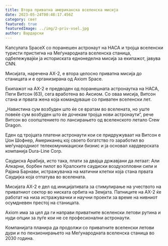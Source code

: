 ```yaml
---
title: Втора приватна американска вселенска мисија
date: 2023-05-24T00:48:17.456Z
category: свет
featured: true
featuredImage: ../img/2-priv-vsel.jpg
author: Вардарски
---
```

Капсулата SpaceX со поранешен астронаут на НАСА и тројца вселенски туристи пристигна на Меѓународната вселенска станица, одбележувајќи ја историската еднонеделна мисија за екипажот, јавува CNN.

Мисијата, наречена AX-2, е втора целосно приватна мисија до станицата и е организирана од Axiom Space.

Екипажот на AX-2 е предводен од поранешната астронаутка на НАСА, Пеги Витсон (63), сега вработена во Аксиом. Со оваа мисија, Витсон стана и првата жена која командуваше со приватен вселенски лет.

„Навистина сум возбуден што ќе се вратам во вселената, но уште повеќе сум возбуден што ќе дочекам тројца нови астронаути“, рече Витсон во соопштението по лансирањето од вселенското летало Crew Dragon.

Еден од тројцата платени астронаути кои се придружуваат на Витсон е Џон Шофнер, Американец кој своето богатство го заработил во меѓународниот телекомуникациски бизнис и ја основал хардверската компанија Dura-Line Corp.

Саудиска Арабија, исто така, плати за двајца државјани да летаат: Али Алкарни, борбен пилот во Кралските саудиски воздухопловни сили и Рајана Барнави, истражувачка на матични клетки која стана првата Саудијка која отпатува во вселената.

Мисијата AX-2 е дел од иницијативата за стимулирање на учеството на приватниот сектор во ниската орбита на Земјата. Патниците на AX-2 ќе работат на низа истражувачки и научни проекти за време на нивниот осумдневен престој на станицата.

Axiom има за цел да ги направи приватните вселенски летови рутина и нуди опции за луѓе кои не се професионални астронаути.

Компанијата планира да продолжи со приватните вселенски летови дури и по пензионирањето на Меѓународната вселенска станица во 2030 година.
